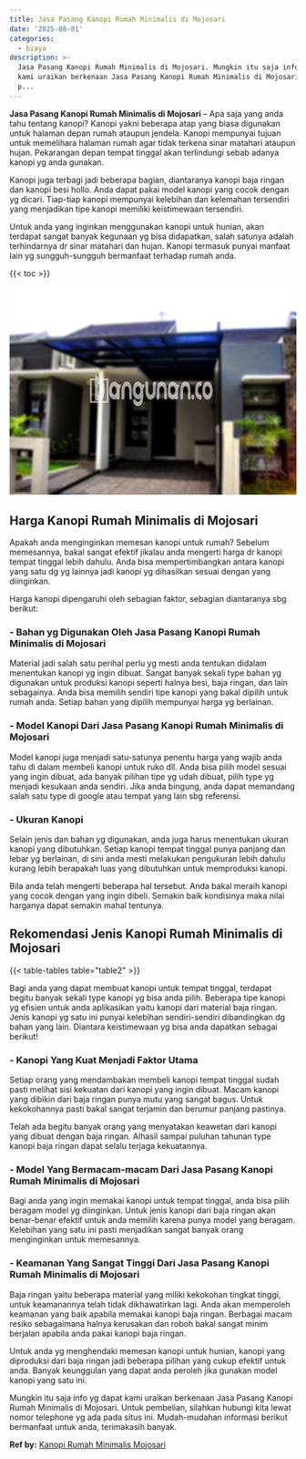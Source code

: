 ```yaml
---
title: Jasa Pasang Kanopi Rumah Minimalis di Mojosari
date: '2025-08-01'
categories:
  - biaya
description: >-
  Jasa Pasang Kanopi Rumah Minimalis di Mojosari. Mungkin itu saja info yg dapat
  kami uraikan berkenaan Jasa Pasang Kanopi Rumah Minimalis di Mojosari. Untuk
  p...
---
```


**Jasa Pasang Kanopi Rumah Minimalis di Mojosari** – Apa saja yang anda tahu tentang kanopi? Kanopi yakni beberapa atap yang biasa digunakan untuk halaman depan rumah ataupun jendela. Kanopi mempunyai tujuan untuk memelihara halaman rumah agar tidak terkena sinar matahari ataupun hujan. Pekarangan depan tempat tinggal akan terlindungi sebab adanya kanopi yg anda gunakan.

Kanopi juga terbagi jadi beberapa bagian, diantaranya kanopi baja ringan dan kanopi besi hollo. Anda dapat pakai model kanopi yang cocok dengan yg dicari. Tiap-tiap kanopi mempunyai kelebihan dan kelemahan tersendiri yang menjadikan tipe kanopi memiliki keistimewaan tersendiri.

Untuk anda yang inginkan menggunakan kanopi untuk hunian, akan terdapat sangat banyak kegunaan yg bisa didapatkan, salah satunya adalah terhindarnya dr sinar matahari dan hujan. Kanopi termasuk punyai manfaat lain yg sungguh-sungguh bermanfaat terhadap rumah anda.

{{< toc >}}

![Jasa Pasang Kanopi Rumah Minimalis di Mojosari](/images/harga-kanopi-minimalis-57.png)

## Harga Kanopi Rumah Minimalis di Mojosari

Apakah anda menginginkan memesan kanopi untuk rumah? Sebelum memesannya, bakal sangat efektif jikalau anda mengerti harga dr kanopi tempat tinggal lebih dahulu. Anda bisa mempertimbangkan antara kanopi yang satu dg yg lainnya jadi kanopi yg dihasilkan sesuai dengan yang diinginkan.

Harga kanopi dipengaruhi oleh sebagian faktor, sebagian diantaranya sbg berikut:

### \- Bahan yg Digunakan Oleh Jasa Pasang Kanopi Rumah Minimalis di Mojosari

Material jadi salah satu perihal perlu yg mesti anda tentukan didalam menentukan kanopi yg ingin dibuat. Sangat banyak sekali type bahan yg digunakan untuk produksi kanopi seperti halnya besi, baja ringan, dan lain sebagainya. Anda bisa memilih sendiri tipe kanopi yang bakal dipilih untuk rumah anda. Setiap bahan yang dipilih mempunyai harga yg berlainan.

### \- Model Kanopi Dari Jasa Pasang Kanopi Rumah Minimalis di Mojosari

Model kanopi juga menjadi satu-satunya penentu harga yang wajib anda tahu di dalam membeli kanopi untuk ruko dll. Anda bisa pilih model sesuai yang ingin dibuat, ada banyak pilihan tipe yg udah dibuat, pilih type yg menjadi kesukaan anda sendiri. Jika anda bingung, anda dapat memandang salah satu type di google atau tempat yang lain sbg referensi.

### \- Ukuran Kanopi

Selain jenis dan bahan yg digunakan, anda juga harus menentukan ukuran kanopi yang dibutuhkan. Setiap kanopi tempat tinggal punya panjang dan lebar yg berlainan, di sini anda mesti melakukan pengukuran lebih dahulu kurang lebih berapakah luas yang dibutuhkan untuk memproduksi kanopi.

Bila anda telah mengerti beberapa hal tersebut. Anda bakal meraih kanopi yang cocok dengan yang ingin dibeli. Semakin baik kondisinya maka nilai harganya dapat semakin mahal tentunya.

## Rekomendasi Jenis Kanopi Rumah Minimalis di Mojosari

{{< table-tables table="table2" >}}

Bagi anda yang dapat membuat kanopi untuk tempat tinggal, terdapat begitu banyak sekali type kanopi yg bisa anda pilih. Beberapa tipe kanopi yg efisien untuk anda aplikasikan yaitu kanopi dari material baja ringan. Jenis kanopi yg satu ini punyai kelebihan sendiri-sendiri dibandingkan dg bahan yang lain. Diantara keistimewaan yg bisa anda dapatkan sebagai berikut!

### \- Kanopi Yang Kuat Menjadi Faktor Utama

Setiap orang yang mendambakan membeli kanopi tempat tinggal sudah pasti melihat sisi kekuatan dari kanopi yang ingin dibuat. Macam kanopi yang dibikin dari baja ringan punya mutu yang sangat bagus. Untuk kekokohannya pasti bakal sangat terjamin dan berumur panjang pastinya.

Telah ada begitu banyak orang yang menyatakan keawetan dari kanopi yang dibuat dengan baja ringan. Alhasil sampai puluhan tahunan type kanopi baja ringan dapat selalu terjaga kekuatannya.

### \- Model Yang Bermacam-macam Dari Jasa Pasang Kanopi Rumah Minimalis di Mojosari

Bagi anda yang ingin memakai kanopi untuk tempat tinggal, anda bisa pilih beragam model yg diinginkan. Untuk jenis kanopi dari baja ringan akan benar-benar efektif untuk anda memilih karena punya model yang beragam. Kelebihan yang satu ini pasti menjadikan sangat banyak orang menginginkan untuk memesannya.

### \- Keamanan Yang Sangat Tinggi Dari Jasa Pasang Kanopi Rumah Minimalis di Mojosari

Baja ringan yaitu beberapa material yang miliki kekokohan tingkat tinggi, untuk keamanannya telah tidak dikhawatirkan lagi. Anda akan memperoleh keamanan yang baik apabila memakai kanopi baja ringan. Berbagai macam resiko sebagaimana halnya kerusakan dan roboh bakal sangat minim berjalan apabila anda pakai kanopi baja ringan.

Untuk anda yg menghendaki memesan kanopi untuk hunian, kanopi yang diproduksi dari baja ringan jadi beberapa pilihan yang cukup efektif untuk anda. Banyak keunggulan yang dapat anda peroleh jika gunakan model kanopi yang satu ini.

Mungkin itu saja info yg dapat kami uraikan berkenaan Jasa Pasang Kanopi Rumah Minimalis di Mojosari. Untuk pembelian, silahkan hubungi kita lewat nomor telephone yg ada pada situs ini. Mudah-mudahan informasi berikut bermanfaat untuk anda, terimakasih banyak.

**Ref by:**  [Kanopi Rumah Minimalis Mojosari](https://id.wikipedia.org/wiki/Kanopi)
